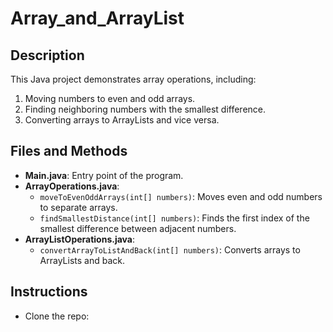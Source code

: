 # Array_and_ArrayList

## Description
This Java project demonstrates array operations, including:
1. Moving numbers to even and odd arrays.
2. Finding neighboring numbers with the smallest difference.
3. Converting arrays to ArrayLists and vice versa.

## Files and Methods
- **Main.java**: Entry point of the program.
- **ArrayOperations.java**:
  - `moveToEvenOddArrays(int[] numbers)`: Moves even and odd numbers to separate arrays.
  - `findSmallestDistance(int[] numbers)`: Finds the first index of the smallest difference between adjacent numbers.
- **ArrayListOperations.java**:
  - `convertArrayToListAndBack(int[] numbers)`: Converts arrays to ArrayLists and back.

## Instructions
- Clone the repo:  

